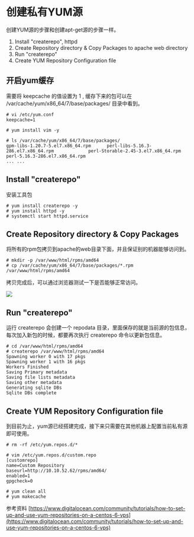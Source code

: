 # 创建私有YUM源

创建YUM源的步骤和创建apt-get源的步骤一样。

1. Install "createrepo", httpd
2. Create Repository directory & Copy Packages to apache web directory
3. Run "createrepo"
4. Create YUM Repository Configuration file


## 开启yum缓存

需要将 keepcache 的值设置为 1 , 缓存下来的包可以在 /var/cache/yum/x86_64/7/base/packages/ 目录中看到。

```
# vi /etc/yum.conf
keepcache=1

# yum install vim -y

# ls /var/cache/yum/x86_64/7/base/packages/
gpm-libs-1.20.7-5.el7.x86_64.rpm      perl-libs-5.16.3-286.el7.x86_64.rpm             perl-Storable-2.45-3.el7.x86_64.rpm
perl-5.16.3-286.el7.x86_64.rpm       
... ...

```


## Install "createrepo"

安装工具包

```
# yum install createrepo -y
# yum install httpd -y
# systemctl start httpd.service
```


## Create Repository directory & Copy Packages

将所有的rpm包拷贝到apache的web目录下面，并且保证别的机器能够访问到。

```
# mkdir -p /var/www/html/rpms/amd64
# cp /var/cache/yum/x86_64/7/base/packages/*.rpm /var/www/html/rpms/amd64
```

拷贝完成后，可以通过浏览器测试一下是否能够正常访问。

![](images/rpms-in-apache.png)


## Run "createrepo"

运行 createrepo 会创建一个 repodata 目录，里面保存的就是当前源的包信息，每次加入新包的时候，都要再次执行 createrepo 命令以更新包信息。

```
# cd /var/www/html/rpms/amd64
# createrepo /var/www/html/rpms/amd64
Spawning worker 0 with 17 pkgs
Spawning worker 1 with 16 pkgs
Workers Finished
Saving Primary metadata
Saving file lists metadata
Saving other metadata
Generating sqlite DBs
Sqlite DBs complete
```


## Create YUM Repository Configuration file

到目前为止，yum源已经搭建完成，接下来只需要在其他机器上配置当前私有源即可使用。

```
# rm -rf /etc/yum.repos.d/*

# vim /etc/yum.repos.d/custom.repo
[customrepo]
name=Custom Repository
baseurl=http://10.10.52.62/rpms/amd64/
enabled=1
gpgcheck=0

# yum clean all
# yum makecache
```



参考资料
[https://www.digitalocean.com/community/tutorials/how-to-set-up-and-use-yum-repositories-on-a-centos-6-vps](https://www.digitalocean.com/community/tutorials/how-to-set-up-and-use-yum-repositories-on-a-centos-6-vps)